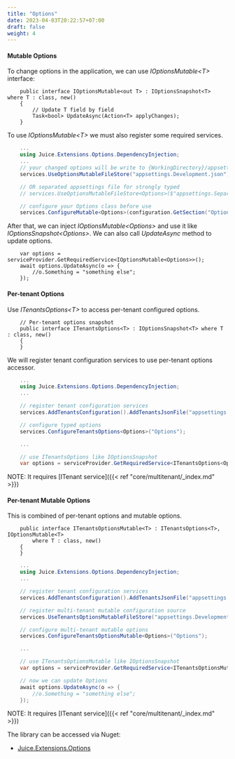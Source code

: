 ```yaml
---
title: "Options"
date: 2023-04-03T20:22:57+07:00
draft: false
weight: 4
---
```


#### Mutable Options

To change options in the application, we can use *IOptionsMutable\<T\>* interface:

```
    public interface IOptionsMutable<out T> : IOptionsSnapshot<T> where T : class, new()
    {
        // Update T field by field
        Task<bool> UpdateAsync(Action<T> applyChanges);
    }
```

To use *IOptionsMutable\<T\>* we must also register some required services.

```csharp {linenos=false,hl_lines=[2,5,11],linenostart=1}
    ...
    using Juice.Extensions.Options.DependencyInjection;
    ...
    // your changed options will be write to {WorkingDirectory}/appsettings.Development.json
    services.UseOptionsMutableFileStore("appsettings.Development.json");

    // OR separated appsettings file for strongly typed
    // services.UseOptionsMutableFileStore<Options>($"appsettings.Separated.Development.json");

    // configure your Options class before use
    services.ConfigureMutable<Options>(configuration.GetSection("Options"));

```

After that, we can inject *IOptionsMutable\<Options\>* and use it like *IOptionsSnapshot\<Options\>*.
We can also call *UpdateAsync* method to update options.

```
    var options = serviceProvider.GetRequiredService<IOptionsMutable<Options>>();
    await options.UpdateAsync(o => {
        //o.Something = "something else";
    });
```

#### Per-tenant Options

Use *ITenantsOptions\<T\>* to access per-tenant configured options.

```
    // Per-tenant options snapshot
    public interface ITenantsOptions<T> : IOptionsSnapshot<T> where T : class, new()
    {
    }
```

We will register tenant configuration services to use per-tenant options accessor.
```csharp {linenos=false,hl_lines=[2,6, 9],linenostart=1}
    ...
    using Juice.Extensions.Options.DependencyInjection;
    ...

    // register tenant configuration services
    services.AddTenantsConfiguration().AddTenantsJsonFile("appsettings.Development.json");

    // configure typed options
    services.ConfigureTenantsOptions<Options>("Options");

    ...

    // use ITenantsOptions like IOptionsSnapshot
    var options = serviceProvider.GetRequiredService<ITenantsOptions<Options>>();

```
NOTE: It requires [ITenant service]({{< ref "core/multitenant/_index.md" >}})
#### Per-tenant Mutable Options

This is combined of per-tenant options and mutable options.
```
    public interface ITenantsOptionsMutable<T> : ITenantsOptions<T>, IOptionsMutable<T>
        where T : class, new()
    {
    }
```

```csharp {linenos=false,hl_lines=[2,6, 9, 12],linenostart=1}
    ...
    using Juice.Extensions.Options.DependencyInjection;
    ...

    // register tenant configuration services
    services.AddTenantsConfiguration().AddTenantsJsonFile("appsettings.Development.json");

    // register multi-tenant mutable configuration source
    services.UseTenantsOptionsMutableFileStore("appsettings.Development.json");

    // configure multi-tenant mutable options
    services.ConfigureTenantsOptionsMutable<Options>("Options");

    ...

    // use ITenantsOptionsMutable like IOptionsSnapshot
    var options = serviceProvider.GetRequiredService<ITenantsOptionsMutable<Options>>();

    // now we can update Options
    await options.UpdateAsync(o => {
        //o.Something = "something else";
    });

```
NOTE: It requires [ITenant service]({{< ref "core/multitenant/_index.md" >}})

The library can be accessed via Nuget:
- [Juice.Extensions.Options](https://www.nuget.org/packages/Juice.Extensions.Options)